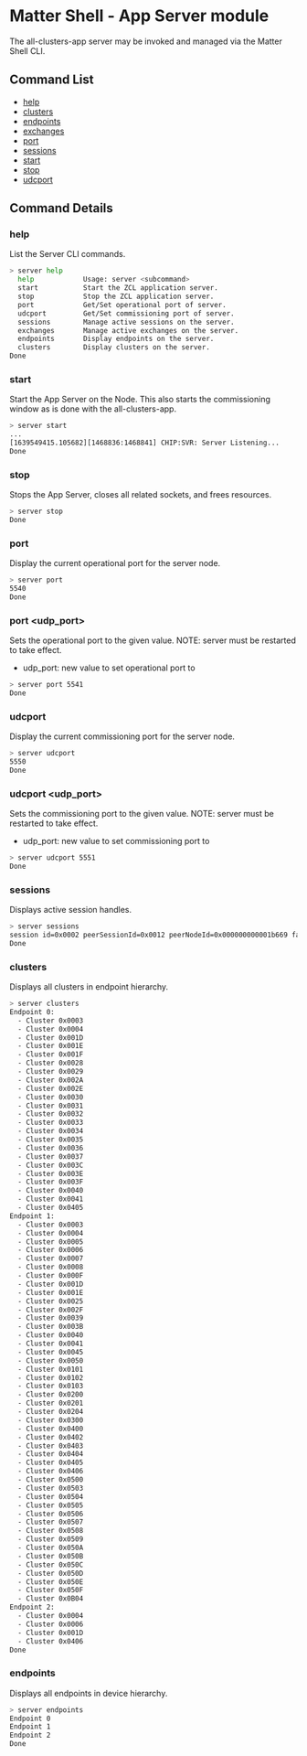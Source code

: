 # Matter Shell - App Server module

The all-clusters-app server may be invoked and managed via the Matter Shell CLI.

## Command List

-   [help](#help)
-   [clusters](#clusters)
-   [endpoints](#endpoints)
-   [exchanges](#exchanges)
-   [port](#port)
-   [sessions](#sessions)
-   [start](#start)
-   [stop](#stop)
-   [udcport](#udcport)

## Command Details

### help

List the Server CLI commands.

```bash
> server help
  help            Usage: server <subcommand>
  start           Start the ZCL application server.
  stop            Stop the ZCL application server.
  port            Get/Set operational port of server.
  udcport         Get/Set commissioning port of server.
  sessions        Manage active sessions on the server.
  exchanges       Manage active exchanges on the server.
  endpoints       Display endpoints on the server.
  clusters        Display clusters on the server.
Done
```

### start

Start the App Server on the Node. This also starts the commissioning window
as is done with the all-clusters-app.

```bash
> server start
...
[1639549415.105682][1468836:1468841] CHIP:SVR: Server Listening...
Done
```

### stop

Stops the App Server, closes all related sockets, and frees resources.

```bash
> server stop
Done
```

### port

Display the current operational port for the server node.

```bash
> server port
5540
Done
```

### port \<udp_port\>

Sets the operational port to the given value.  NOTE: server must be restarted to take effect.

-   udp_port: new value to set operational port to

```bash
> server port 5541
Done
```

### udcport

Display the current commissioning port for the server node.

```bash
> server udcport
5550
Done
```

### udcport \<udp_port\>

Sets the commissioning port to the given value.  NOTE: server must be restarted to take effect.

-   udp_port: new value to set commissioning port to

```bash
> server udcport 5551
Done
```

### sessions

Displays active session handles.

```bash
> server sessions
session id=0x0002 peerSessionId=0x0012 peerNodeId=0x000000000001b669 fabricIdx=1
Done
```

### clusters

Displays all clusters in endpoint hierarchy.

```bash
> server clusters
Endpoint 0:
  - Cluster 0x0003
  - Cluster 0x0004
  - Cluster 0x001D
  - Cluster 0x001E
  - Cluster 0x001F
  - Cluster 0x0028
  - Cluster 0x0029
  - Cluster 0x002A
  - Cluster 0x002E
  - Cluster 0x0030
  - Cluster 0x0031
  - Cluster 0x0032
  - Cluster 0x0033
  - Cluster 0x0034
  - Cluster 0x0035
  - Cluster 0x0036
  - Cluster 0x0037
  - Cluster 0x003C
  - Cluster 0x003E
  - Cluster 0x003F
  - Cluster 0x0040
  - Cluster 0x0041
  - Cluster 0x0405
Endpoint 1:
  - Cluster 0x0003
  - Cluster 0x0004
  - Cluster 0x0005
  - Cluster 0x0006
  - Cluster 0x0007
  - Cluster 0x0008
  - Cluster 0x000F
  - Cluster 0x001D
  - Cluster 0x001E
  - Cluster 0x0025
  - Cluster 0x002F
  - Cluster 0x0039
  - Cluster 0x003B
  - Cluster 0x0040
  - Cluster 0x0041
  - Cluster 0x0045
  - Cluster 0x0050
  - Cluster 0x0101
  - Cluster 0x0102
  - Cluster 0x0103
  - Cluster 0x0200
  - Cluster 0x0201
  - Cluster 0x0204
  - Cluster 0x0300
  - Cluster 0x0400
  - Cluster 0x0402
  - Cluster 0x0403
  - Cluster 0x0404
  - Cluster 0x0405
  - Cluster 0x0406
  - Cluster 0x0500
  - Cluster 0x0503
  - Cluster 0x0504
  - Cluster 0x0505
  - Cluster 0x0506
  - Cluster 0x0507
  - Cluster 0x0508
  - Cluster 0x0509
  - Cluster 0x050A
  - Cluster 0x050B
  - Cluster 0x050C
  - Cluster 0x050D
  - Cluster 0x050E
  - Cluster 0x050F
  - Cluster 0x0B04
Endpoint 2:
  - Cluster 0x0004
  - Cluster 0x0006
  - Cluster 0x001D
  - Cluster 0x0406
Done
```

### endpoints

Displays all endpoints in device hierarchy.

```bash
> server endpoints
Endpoint 0
Endpoint 1
Endpoint 2
Done
```
